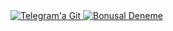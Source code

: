 <a href="https://t.me/seosalvador" target="_blank">
  <img src="https://i.ibb.co/67YxTDPY/photo-2025-05-29-22-06-50.jpg" alt="Telegram'a Git" border="0">
</a>
<a href="https://heylink.me/bonusaldeneme/" target="_blank">
  <img src="https://i.ibb.co/q3Jp6S7C/photo-2025-05-29-22-16-01.jpg" alt="Bonusal Deneme" border="0">
</a>
